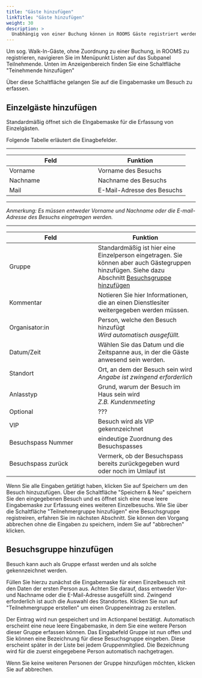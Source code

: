 ```yaml
---
title: "Gäste hinzufügen"
linkTitle: "Gäste hinzufügen"
weight: 30
description: >
  Unabhängig von einer Buchung können in ROOMS Gäste registriert werden. In diesem Abschnitt erfahren Sie, wie Sie Gäste im System aufnehmen können.
---
```


Um sog. Walk-In-Gäste, ohne Zuordnung zu einer Buchung, in ROOMS zu registrieren, navigieren Sie im Menüpunkt Listen auf das Subpanel Teilnehmende.
Unten im Anzeigenbereich finden Sie eine Schaltfläche "Teinehmende hinzufügen"

<!-- Bild mit Markierung Teilnehmende hinzufügen -->

Über diese Schaltfläche gelangen Sie auf die Eingabemaske um Besuch zu erfassen. 

<!-- Bild Eingabemaske Teilnehmer hinzufügen -->

## Einzelgäste hinzufügen

Standardmäßig öffnet sich die EIngabemaske für die Erfassung von Einzelgästen.

Folgende Tabelle erläutert die Einagbefelder.

---
|<div style="width:220px">Feld</div>|Funktion|
|---|---|
|Vorname|Vorname des Besuchs|
|Nachname|Nachname des Besuchs|
|Mail|E-Mail-Adresse des Besuchs|
---

_Anmerkung: Es müssen entweder Vorname und Nachname oder die E-mail-Adresse des Besuchs eingetragen werden._

---
|<div style="width:220px">Feld</div>|Funktion|
|---|---|
|Gruppe|Standardmäßig ist hier eine Einzelperson eingetragen. Sie können aber auch Gästegruppen hinzufügen. Siehe dazu Abschnitt [Besuchsgruppe hinzufügen](/Listen/7_Teilnehmer-suchen/4_Gäste-hinzufügen/##Besuchsgruppe-hinzufügen/)|
|Kommentar|Notieren Sie hier Informationen, die an einen Dienstlesiter weitergegeben werden müssen.|
|Organisator:in|Person, welche den Besuch hinzufügt </br> _Wird automatisch ausgefüllt._|
|Datum/Zeit|Wählen Sie das Datum und die Zeitspanne aus, in der die Gäste anwesend sein werden.|
|Standort|Ort, an dem der Besuch sein wird </br> _Angabe ist zwingend erforderlich_|
|Anlasstyp|Grund, warum der Besuch im Haus sein wird </br> _Z.B. Kundenmeeting_|
|Optional|???|
|VIP|Besuch wird als VIP gekennzeichnet|
|Besuchspass Nummer|eindeutige Zuordnung des Besuchspasses|
|Besuchspass zurück|Vermerk, ob der Besuchspass bereits zurückgegeben wurd oder noch im Umlauf ist|

<!-- Was bedeutet optionaler Teilnehmer? -->

Wenn Sie alle Eingaben getätigt haben, klicken Sie auf Speichern um den Besuch hinzuzufügen.
Über die Schaltfläche "Speichern & Neu" speichern Sie den eingegebenen Besuch und es öffnet sich eine neue leere Eingabemaske zur Erfassung eines weiteren Einzelbesuchs.
Wie Sie über die Schaltfläche "Teilnehmergruppe hinzufügen" eine Besuchsgruppe registreiren, erfahren Sie im nächsten Abschnitt.
Sie können den Vorgang abbrechen ohne die Eingaben zu speichern, indem Sie auf "abbrechen" klicken.

<!-- Bild Schaltflächen -->

## Besuchsgruppe hinzufügen

Besuch kann auch als Gruppe erfasst werden und als solche gekennzeichnet werden.

Füllen Sie hierzu zunächst die Eingabemaske für einen Einzelbesuch mit den Daten der ersten Person aus. Achten Sie darauf, dass entweder Vor-und Nachname oder die E-Mail-Adresse ausgefüllt sind. Zwingend erforderlich ist auch die Auswahl des Standortes.
Klicken Sie nun auf "Teilnehmergruppe erstellen" um einen Gruppeneintrag zu erstellen.

<!-- Bild ausgefüllte Eingabemaske und Markierung Gruppe erstellen -->

Der Eintrag wird nun gespeichert und im Actionpanel bestätigt. Automatisch erscheint eine neue leere Eingabemaske, in dem Sie eine weitere Person dieser Gruppe erfassen können. Das Eingabefeld Gruppe ist nun offen und Sie können eine Bezeichnung für diese Besuchsgruppe eingeben. Diese erscheint später in der Liste bei jedem Gruppenmitglied. Die Bezeichnung wird für die zuerst eingegebene Person automatisch nachgetragen.

<!-- Bild Eingabemaske Gruppe erfassen, Markierung Gruppenbezeichnugn ändern -->

Wenn Sie keine weiteren Personen der Gruppe hinzufügen möchten, klicken Sie auf abbrechen.


